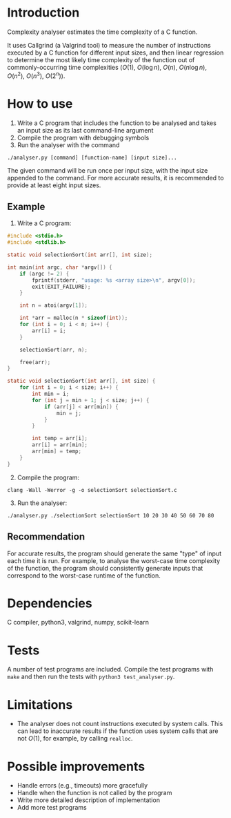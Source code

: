 # Introduction

Complexity analyser estimates the time complexity of a C function.

It uses Callgrind (a Valgrind tool) to measure the number of instructions executed by a C function for different input sizes, and then linear regression to determine the most likely time complexity of the function out of commonly-occurring time complexities ($O(1)$, $O(\log n)$, $O(n)$, $O(n \log n)$, $O(n^2)$, $O(n^3)$, $O(2^n)$).

# How to use

1. Write a C program that includes the function to be analysed and takes an input size as its last command-line argument
2. Compile the program with debugging symbols
3. Run the analyser with the command

```
./analyser.py [command] [function-name] [input size]... 
```

   The given command will be run once per input size, with the input size appended to the command. For more accurate results, it is recommended to provide at least eight input sizes.

## Example

1. Write a C program:

```c
#include <stdio.h>
#include <stdlib.h>

static void selectionSort(int arr[], int size);

int main(int argc, char *argv[]) {
	if (argc != 2) {
		fprintf(stderr, "usage: %s <array size>\n", argv[0]);
		exit(EXIT_FAILURE);
	}

	int n = atoi(argv[1]);

	int *arr = malloc(n * sizeof(int));
	for (int i = 0; i < n; i++) {
		arr[i] = i;
	}

	selectionSort(arr, n);

	free(arr);
}

static void selectionSort(int arr[], int size) {
	for (int i = 0; i < size; i++) {
		int min = i;
		for (int j = min + 1; j < size; j++) {
			if (arr[j] < arr[min]) {
				min = j;
			}
		}

		int temp = arr[i];
		arr[i] = arr[min];
		arr[min] = temp;
	}
}
```

2. Compile the program:

```
clang -Wall -Werror -g -o selectionSort selectionSort.c
```

3. Run the analyser:

```
./analyser.py ./selectionSort selectionSort 10 20 30 40 50 60 70 80
```

## Recommendation

For accurate results, the program should generate the same "type" of input each time it is run. For example, to analyse the worst-case time complexity of the function, the program should consistently generate inputs that correspond to the worst-case runtime of the function.

# Dependencies

C compiler, python3, valgrind, numpy, scikit-learn

# Tests

A number of test programs are included. Compile the test programs with `make` and then run the tests with `python3 test_analyser.py`.

# Limitations

* The analyser does not count instructions executed by system calls. This can lead to inaccurate results if the function uses system calls that are not $O(1)$, for example, by calling `realloc`.

# Possible improvements

* Handle errors (e.g., timeouts) more gracefully
* Handle when the function is not called by the program
* Write more detailed description of implementation
* Add more test programs

